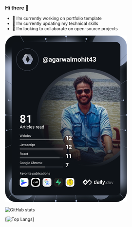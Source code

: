 ### Hi there 👋

<!--
**agarwalmohit43/agarwalmohit43** is a ✨ _special_ ✨ repository because its `README.md` (this file) appears on your GitHub profile.

Here are some ideas to get you started:
-->
- 🔭 I’m currently working on portfolio template
- 🌱 I’m currently updating my technical skills
- 👯 I’m looking to collaborate on open-source projects
<!--- 🤔 I’m looking for help with ... 
- 💬 Ask me about ...
- 📫 How to reach me: ...
- 😄 Pronouns: ...
- ⚡ Fun fact: ...  -->

<!--<a href="https://app.daily.dev/agarwalmohit43"><img src="https://api.daily.dev/devcards/9f1592edee1e4197b440ffae2e9b390f.png?r=j5e" width="400" alt="Mohit Kumar's Dev Card"/></a>-->


<a href="https://app.daily.dev/DailyDevTips"><img src="https://github.com/agarwalmohit43/agarwalmohit43/blob/main/devcard.svg" width="400" alt="Mohit Kumar's Dev Card"/></a>


![GitHub stats](https://github-readme-stats.vercel.app/api?username=agarwalmohit43&show_icons=true&theme=onedark)

[![Top Langs](https://github-readme-stats.vercel.app/api/top-langs/?username=agarwalmohit43&layout=compact)]
